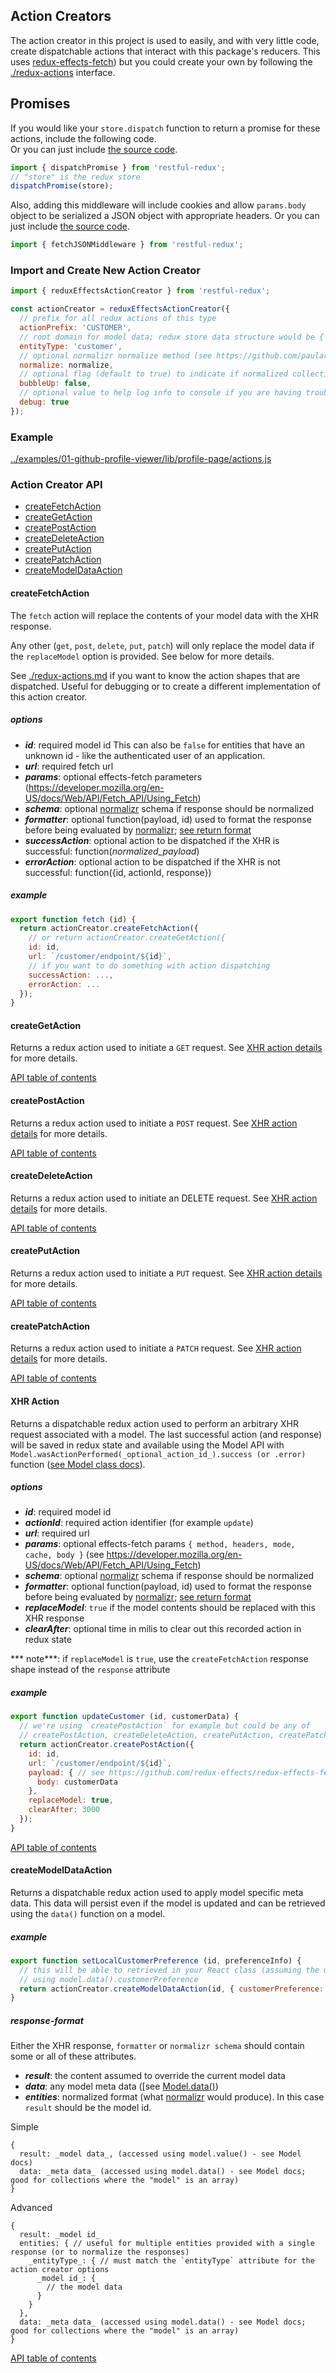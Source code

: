 Action Creators
---------------
The action creator in this project is used to easily, and with very little code, create dispatchable actions that interact with this package's reducers.  This uses [redux-effects-fetch](https://github.com/redux-effects/redux-effects-fetch)) but you could create your own by following the [./redux-actions](./redux-actions) interface.

## Promises
If you would like your `store.dispatch` function to return a promise for these actions, include the following code.  
Or you can just include [the source code](../src/dispatch-promise.js).
```javascript
import { dispatchPromise } from 'restful-redux';
// "store" is the redux store
dispatchPromise(store);
```

Also, adding this middleware will include cookies and allow `params.body` object to be serialized a JSON object with appropriate headers.  Or you can just include [the source code](../src/fetch-json-middleware.js).
```javascript
import { fetchJSONMiddleware } from 'restful-redux';
```

### Import and Create New Action Creator
```javascript
import { reduxEffectsActionCreator } from 'restful-redux';

const actionCreator = reduxEffectsActionCreator({
  // prefix for all redux actions of this type
  actionPrefix: 'CUSTOMER',
  // root domain for model data; redux store data structure would be { entities: { customer: { _id_: {_model_data} } } }
  entityType: 'customer',
  // optional normalizr normalize method (see https://github.com/paularmstrong/normalizr;  `import { normalize } from 'normalizr';`)
  normalize: normalize,
  // optional flag (default to true) to indicate if normalized collections should be cloned if a collection entity has changed
  bubbleUp: false,
  // optional value to help log info to console if you are having trouble getting things working
  debug: true
});
```
### Example
[../examples/01-github-profile-viewer/lib/profile-page/actions.js](../examples/01-github-profile-viewer/lib/profile-page/actions.js)

### Action Creator API
* [createFetchAction](#createfetchaction)
* [createGetAction](#creategetaction)
* [createPostAction](#createpostaction)
* [createDeleteAction](#createdeleteaction)
* [createPutAction](#createputaction)
* [createPatchAction](#createpatchaction)
* [createModelDataAction](#createmodeldataaction)

#### createFetchAction
The `fetch` action will replace the contents of your model data with the XHR response.

Any other (`get`, `post`, `delete`, `put`, `patch`) will only replace the model data if the `replaceModel` option is provided.  See below for more details.

See [./redux-actions.md](./redux-actions.md) if you want to know the action shapes that are dispatched.  Useful for debugging or to create a different implementation of this action creator.

##### options
* ***id***: required model id  This can also be `false` for entities that have an unknown id - like the authenticated user of an application.
* ***url***: required fetch url
* ***params***: optional effects-fetch parameters (https://developer.mozilla.org/en-US/docs/Web/API/Fetch_API/Using_Fetch)
* ***schema***: optional [normalizr](https://github.com/paularmstrong/normalizr) schema if response should be normalized
* ***formatter***: optional function(payload, id) used to format the response before being evaluated by [normalizr](https://github.com/paularmstrong/normalizr); [see return format](#response-format)
* ***successAction***: optional action to be dispatched if the XHR is successful: function(_normalized_payload_)
* ***errorAction***: optional action to be dispatched if the XHR is not successful: function({id, actionId, response})

##### example
```javascript
export function fetch (id) {
  return actionCreator.createFetchAction({
    // or return actionCreator.createGetAction({
    id: id,
    url: `/customer/endpoint/${id}`,
    // if you want to do something with action dispatching
    successAction: ...,
    errorAction: ...
  });
}
```

#### createGetAction
Returns a redux action used to initiate a `GET` request.  See [XHR action details](#xhr-action) for more details.

[API table of contents](#action-creator-api)

#### createPostAction
Returns a redux action used to initiate a `POST` request.  See [XHR action details](#xhr-action) for more details.

[API table of contents](#action-creator-api)


#### createDeleteAction
Returns a redux action used to initiate an DELETE request.  See [XHR action details](#xhr-action) for more details.

[API table of contents](#action-creator-api)


#### createPutAction
Returns a redux action used to initiate a `PUT` request.  See [XHR action details](#xhr-action) for more details.

[API table of contents](#action-creator-api)


#### createPatchAction
Returns a redux action used to initiate a `PATCH` request.  See [XHR action details](#xhr-action) for more details.

[API table of contents](#action-creator-api)


#### XHR Action
Returns a dispatchable redux action used to perform an arbitrary XHR request associated with a model.  The last successful action (and response) will be saved in redux state and available using the Model API with `Model.wasActionPerformed(_optional_action_id_).success (or .error)` function ([see Model class docs](./model.md)).


##### options
* ***id***: required model id
* ***actionId***: required action identifier (for example `update`)
* ***url***: required url
* ***params***: optional effects-fetch params `{ method, headers, mode, cache, body }` (see https://developer.mozilla.org/en-US/docs/Web/API/Fetch_API/Using_Fetch)
* ***schema***: optional [normalizr](https://github.com/paularmstrong/normalizr) schema if response should be normalized
* ***formatter***: optional function(payload, id) used to format the response before being evaluated by [normalizr](https://github.com/paularmstrong/normalizr); [see return format](#response-format)
* ***replaceModel***: `true` if the model contents should be replaced with this XHR response
* ***clearAfter***: optional time in milis to clear out this recorded action in redux state

*** note***: if `replaceModel` is `true`, use the `createFetchAction` response shape instead of the `response` attribute

##### example
```javascript
export function updateCustomer (id, customerData) {
  // we're using `createPostAction` for example but could be any of
  // createPostAction, createDeleteAction, createPutAction, createPatchAction
  return actionCreator.createPostAction({
    id: id,
    url: `/customer/endpoint/${id}`,
    payload: { // see https://github.com/redux-effects/redux-effects-fetch#actions
      body: customerData
    },
    replaceModel: true,
    clearAfter: 3000
  });
}
```

[API table of contents](#action-creator-api)


#### createModelDataAction
Returns a dispatchable redux action used to apply model specific meta data.  This data will persist even if the model is updated and can be retrieved using the `data()` function on a model.

##### example
```javascript
export function setLocalCustomerPreference (id, preferenceInfo) {
  // this will be able to retrieved in your React class (assuming the use of the model provider)
  // using model.data().customerPreference
  return actionCreator.createModelDataAction(id, { customerPreference: preferenceInfo });
}
```

##### response-format
Either the XHR response, `formatter` or `normalizr schema` should contain some or all of these attributes.

* ***result***: the content assumed to override the current model data
* ***data***: any model meta data ([see [Model.data()](./model.md))
* ***entities***: normalized format (what [normalizr](https://github.com/paularmstrong/normalizr) would produce).  In this case `result` should be the model id.


Simple
```
{
  result: _model data_, (accessed using model.value() - see Model docs)
  data: _meta data_ (accessed using model.data() - see Model docs; good for collections where the "model" is an array)
}
```
Advanced
```
{
  result: _model id_
  entities: { // useful for multiple entities provided with a single response (or to normalize the responses)
    _entityType_: { // must match the `entityType` attribute for the action creator options
      _model id_: {
        // the model data
      }
    }
  },
  data: _meta data_ (accessed using model.data() - see Model docs; good for collections where the "model" is an array)
}
```
[API table of contents](#action-creator-api)
